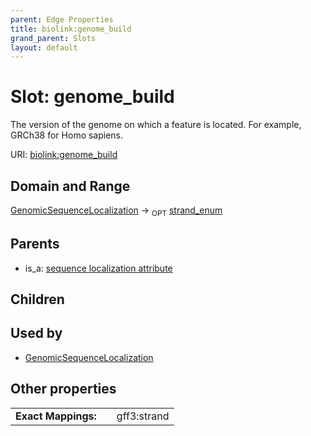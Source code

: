 ```yaml
---
parent: Edge Properties
title: biolink:genome_build
grand_parent: Slots
layout: default
---
```


# Slot: genome_build


The version of the genome on which a feature is located. For example, GRCh38 for Homo sapiens.

URI: [biolink:genome_build](https://w3id.org/biolink/vocab/genome_build)

## Domain and Range

[GenomicSequenceLocalization](GenomicSequenceLocalization.md) ->  <sub>OPT</sub> [strand_enum](strand_enum.md)

## Parents

 *  is_a: [sequence localization attribute](sequence_localization_attribute.md)

## Children


## Used by

 * [GenomicSequenceLocalization](GenomicSequenceLocalization.md)

## Other properties

|  |  |  |
| --- | --- | --- |
| **Exact Mappings:** | | gff3:strand |

